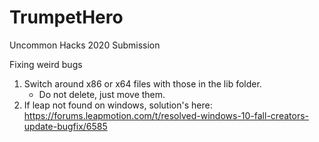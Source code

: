 # TrumpetHero
Uncommon Hacks 2020 Submission


Fixing weird bugs
1. Switch around x86 or x64 files with those in the lib folder.
	- Do not delete, just move them.
2. If leap not found on windows, solution's here: https://forums.leapmotion.com/t/resolved-windows-10-fall-creators-update-bugfix/6585